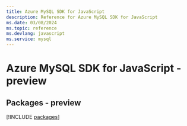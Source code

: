 ```yaml
---
title: Azure MySQL SDK for JavaScript
description: Reference for Azure MySQL SDK for JavaScript
ms.date: 03/08/2024
ms.topic: reference
ms.devlang: javascript
ms.service: mysql
---
```

# Azure MySQL SDK for JavaScript - preview
## Packages - preview
[!INCLUDE [packages](mysql-index.md)]